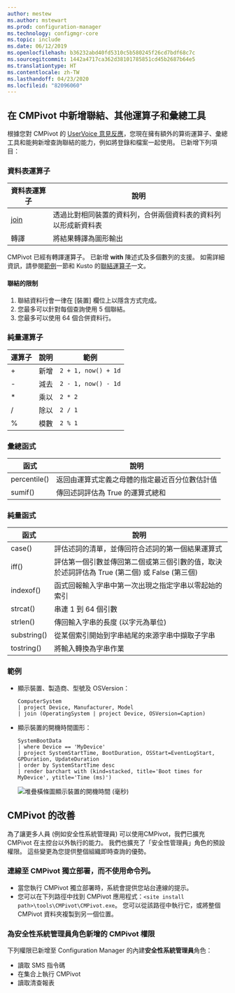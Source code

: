 ```yaml
---
author: mestew
ms.author: mstewart
ms.prod: configuration-manager
ms.technology: configmgr-core
ms.topic: include
ms.date: 06/12/2019
ms.openlocfilehash: b36232abd40fd5310c5b580245f26cd7bdf68c7c
ms.sourcegitcommit: 1442a4717ca362d38101785851cd45b2687b64e5
ms.translationtype: HT
ms.contentlocale: zh-TW
ms.lasthandoff: 04/23/2020
ms.locfileid: "82096060"
---
```

## <a name="add-joins-additional-operators-and-aggregators-in-cmpivot"></a><a name="bkmk_cmpivot"></a> 在 CMPivot 中新增聯結、其他運算子和彙總工具
<!--4054074-->
 根據您對 CMPivot 的 [UserVoice 意見反應](https://configurationmanager.uservoice.com/forums/300492-ideas/suggestions/35636239-cmpivot-additional-operators-and-joins)，您現在擁有額外的算術運算子、彙總工具和能夠新增查詢聯結的能力，例如將登錄和檔案一起使用。 已新增下列項目：

### <a name="table-operators"></a>資料表運算子

|資料表運算子| 說明|
|-----|-----|
| [join](https://docs.microsoft.com/azure/kusto/query/joinoperator)| 透過比對相同裝置的資料列，合併兩個資料表的資料列以形成新資料表|
|轉譯|將結果轉譯為圖形輸出|

CMPivot 已經有轉譯運算子。 已新增 **with** 陳述式及多個數列的支援。 如需詳細資訊，請參閱[範例](#bkmk_cmpivot-examples)一節和 Kusto 的[聯結運算子](https://docs.microsoft.com/azure/kusto/query/joinoperator)一文。 

#### <a name="limitations-for-joins"></a>聯結的限制

1. 聯結資料行會一律在 [裝置]  欄位上以隱含方式完成。
1. 您最多可以針對每個查詢使用 5 個聯結。
1. 您最多可以使用 64 個合併資料行。

### <a name="scalar-operators"></a>純量運算子

|運算子| 說明|範例|
|-----|-----|-----|
| + | 新增| `2 + 1, now() + 1d`|
| - |  減去| `2 - 1, now() - 1d`|
| * | 乘以| `2 * 2`|
| / | 除以 | `2 / 1`|
| % | 模數 | `2 % 1`

### <a name="aggregation-functions"></a>彙總函式

|函式| 說明|
|-----|-----|
| percentile()| 返回由運算式定義之母體的指定最近百分位數估計值|
| sumif() | 傳回述詞評估為 True 的運算式總和|

### <a name="scalar-functions"></a>純量函式

|函式| 說明|
|-----|-----|
| case()| 評估述詞的清單，並傳回符合述詞的第一個結果運算式 |
| iff() | 評估第一個引數並傳回第二個或第三個引數的值，取決於述詞評估為 True (第二個) 或 False (第三個)|
 | indexof() | 函式回報輸入字串中第一次出現之指定字串以零起始的索引|
| strcat() | 串連 1 到 64 個引數 |
| strlen()| 傳回輸入字串的長度 (以字元為單位)|
| substring() | 從某個索引開始到字串結尾的來源字串中擷取子字串 |
| tostring() | 將輸入轉換為字串作業 |


### <a name="examples"></a><a name="bkmk_cmpivot-examples"></a> 範例

- 顯示裝置、製造商、型號及 OSVersion：

   ``` Kusto
   ComputerSystem
   | project Device, Manufacturer, Model
   | join (OperatingSystem | project Device, OSVersion=Caption)
   ```

- 顯示裝置的開機時間圖形：

   ``` Kusto
   SystemBootData
   | where Device == 'MyDevice'
   | project SystemStartTime, BootDuration, OSStart=EventLogStart, GPDuration, UpdateDuration
   | order by SystemStartTime desc
   | render barchart with (kind=stacked, title='Boot times for MyDevice', ytitle='Time (ms)')
   ```
 
   ![堆疊橫條圖顯示裝置的開機時間 (毫秒)](../../media/4054074-render-using-with-statement.png)


## <a name="improvements-to-cmpivot"></a>CMPivot 的改善

為了讓更多人員 (例如安全性系統管理員) 可以使用CMPivot，我們已擴充 CMPivot 在主控台以外執行的能力。 我們也擴充了「安全性管理員」角色的預設權限。 這些變更為您提供整個組織即時查詢的優勢。

### <a name="connect-to-cmpivot-standalone-without-using-the-command-line"></a>連線至 CMPivot 獨立部署，而不使用命令列。
<!--4619340-->

- 當您執行 CMPivot 獨立部署時，系統會提供您站台連線的提示。 
- 您可以在下列路徑中找到 CMPivot 應用程式：`<site install path>\tools\CMPivot\CMPivot.exe`。 您可以從該路徑中執行它，或將整個 CMPivot 資料夾複製到另一個位置。
 
### <a name="added-cmpivot-permissions-to-the-security-administrator-role"></a>為安全性系統管理員角色新增的 CMPivot 權限
<!--4683130-->

下列權限已新增至 Configuration Manager 的內建**安全性系統管理員**角色：
- 讀取 SMS 指令碼
- 在集合上執行 CMPivot
- 讀取清查報表


